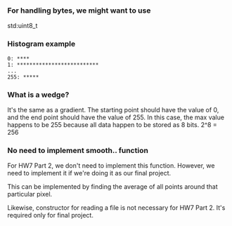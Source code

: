 ### For handling bytes, we might want to use

std:uint8_t

### Histogram example

```
0: ****
1: **************************
...
255: *****

```

### What is a wedge?

It's the same as a gradient.
The starting point should have the value of 0,
and the end point should have the value of 255.
In this case, the max value happens to be 255 because
all data happen to be stored as 8 bits. 2^8 = 256

### No need to implement smooth.. function

For HW7 Part 2, we don't need to implement this function.
However, we need to implement it if we're doing it as our
final project.

This can be implemented by finding the average of all points
around that particular pixel.

Likewise, constructor for reading a file is not necessary
for HW7 Part 2. It's required only for final project.
